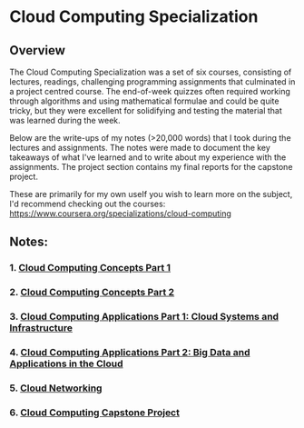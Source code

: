 # Cloud Computing Specialization

## Overview

The Cloud Computing Specialization was a set of six courses, consisting of lectures, readings, challenging programming assignments that culminated in a project centred course. The end-of-week quizzes often required working through algorithms and using mathematical formulae and could be quite tricky, but they were excellent for solidifying and testing the material that was learned during the week.

Below are the write-ups of my notes (>20,000 words) that I took during the lectures and assignments. The notes were made to document the key takeaways of what I've learned and to write about my experience with the assignments. The project section contains my final reports for the capstone project.

These are primarily for my own useIf you wish to learn more on the subject, I'd recommend checking out the courses: https://www.coursera.org/specializations/cloud-computing

## Notes:

### 1. [Cloud Computing Concepts Part 1](Concepts-1.md)

### 2. [Cloud Computing Concepts Part 2](Concepts-1.md)

### 3. [Cloud Computing Applications Part 1: Cloud Systems and Infrastructure](Applications-1.md)

### 4. [Cloud Computing Applications Part 2: Big Data and Applications in the Cloud](Applications-2.md)

### 5. [Cloud Networking](Cloud-Networking.md)

### 6. [Cloud Computing Capstone Project](Project.md)
